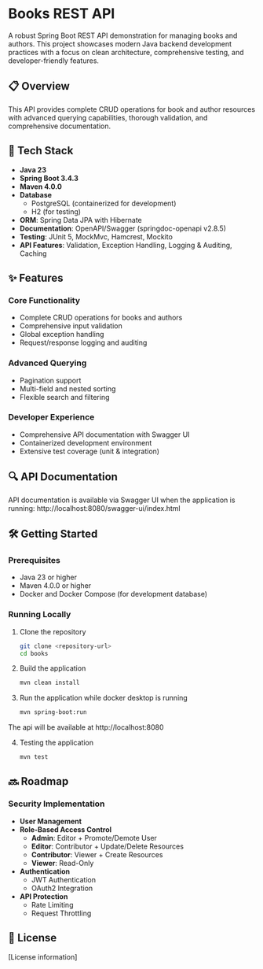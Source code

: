 # Books REST API

A robust Spring Boot REST API demonstration for managing books and authors. This project showcases modern Java backend
development practices with a focus on clean architecture, comprehensive testing, and developer-friendly features.

## 📋 Overview

This API provides complete CRUD operations for book and author resources with advanced querying capabilities, thorough
validation, and comprehensive documentation.

## 🚀 Tech Stack

- **Java 23**
- **Spring Boot 3.4.3**
- **Maven 4.0.0**
- **Database**
    - PostgreSQL (containerized for development)
    - H2 (for testing)
- **ORM**: Spring Data JPA with Hibernate
- **Documentation**: OpenAPI/Swagger (springdoc-openapi v2.8.5)
- **Testing**: JUnit 5, MockMvc, Hamcrest, Mockito
- **API Features**: Validation, Exception Handling, Logging & Auditing, Caching

## ✨ Features

### Core Functionality

- Complete CRUD operations for books and authors
- Comprehensive input validation
- Global exception handling
- Request/response logging and auditing

### Advanced Querying

- Pagination support
- Multi-field and nested sorting
- Flexible search and filtering

### Developer Experience

- Comprehensive API documentation with Swagger UI
- Containerized development environment
- Extensive test coverage (unit & integration)

## 🔍 API Documentation

API documentation is available via Swagger UI when the application is running:
http://localhost:8080/swagger-ui/index.html

## 🛠️ Getting Started

### Prerequisites

- Java 23 or higher
- Maven 4.0.0 or higher
- Docker and Docker Compose (for development database)

### Running Locally

1. Clone the repository
   ```bash
   git clone <repository-url>
   cd books
    ```
2. Build the application
   ```bash
   mvn clean install
    ```
3. Run the application while docker desktop is running
   ```bash
   mvn spring-boot:run
    ```

The api will be available at http://localhost:8080

4. Testing the application
   ```bash
   mvn test
    ```

## 🔜 Roadmap

### Security Implementation

- **User Management**
- **Role-Based Access Control**
    - **Admin**: Editor + Promote/Demote User
    - **Editor**: Contributor + Update/Delete Resources
    - **Contributor**: Viewer + Create Resources
    - **Viewer**: Read-Only
- **Authentication**
    - JWT Authentication
    - OAuth2 Integration
- **API Protection**
    - Rate Limiting
    - Request Throttling

## 📄 License

[License information]